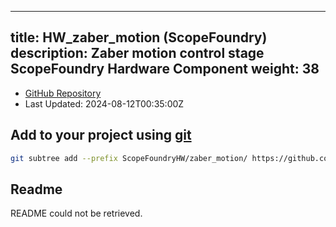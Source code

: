 
---
title: HW_zaber_motion (ScopeFoundry)
description: Zaber motion control stage ScopeFoundry Hardware Component
weight: 38
---
- [GitHub Repository](https://github.com/ScopeFoundry/HW_zaber_motion)
- Last Updated: 2024-08-12T00:35:00Z

## Add to your project using [git](/docs/100_development/20_git/)
```bash
git subtree add --prefix ScopeFoundryHW/zaber_motion/ https://github.com/ScopeFoundry/HW_zaber_motion main && git checkout
```

## Readme
README could not be retrieved.
